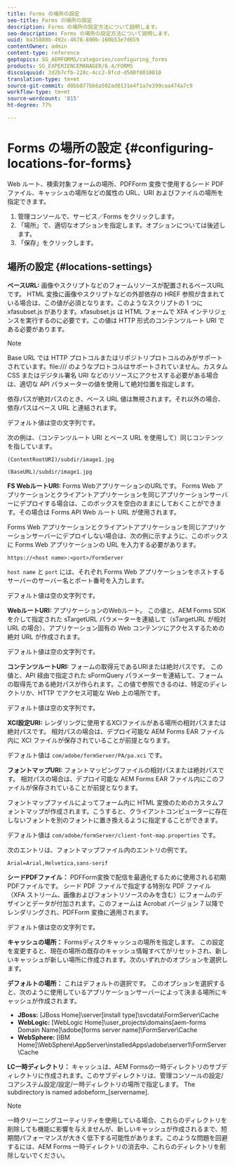 ```yaml
---
title: Forms の場所の設定
seo-title: Forms の場所の設定
description: Forms の場所の設定方法について説明します。
seo-description: Forms の場所の設定方法について説明します。
uuid: ba35888b-492c-4678-890b-160b53e7d659
contentOwner: admin
content-type: reference
geptopics: SG_AEMFORMS/categories/configuring_forms
products: SG_EXPERIENCEMANAGER/6.4/FORMS
discoiquuid: 3d2b7cfb-228c-4cc2-8fcd-d500f0010010
translation-type: tm+mt
source-git-commit: d0bb877bb6a502ad0131e4f1a7e399caa474a7c9
workflow-type: tm+mt
source-wordcount: '815'
ht-degree: 77%

---
```



# Forms の場所の設定 {#configuring-locations-for-forms}

Web ルート、検索対象フォームの場所、PDFForm 変換で使用するシード PDF ファイル、キャッシュの場所などの属性の URL、URI およびファイルの場所を指定できます。

1. 管理コンソールで、サービス／Forms をクリックします。
1. 「場所」で、適切なオプションを指定します。オプションについては後述します。
1. 「保存」をクリックします。

## 場所の設定 {#locations-settings}

**ベースURL:** 画像やスクリプトなどのフォームリソースが配置されるベースURLです。 HTML 変換に画像やスクリプトなどの外部依存の HREF 参照が含まれている場合は、この値が必須となります。このようなスクリプトの 1 つに xfasubset.js があります。xfasubset.js は HTML フォームで XFA インテリジェンスを実行するのに必要です。この値は HTTP 形式のコンテンツルート URI である必要があります。

>[!NOTE]
>
>Base URL では HTTP プロトコルまたはリポジトリプロトコルのみがサポートされています。file:/// のようなプロトコルはサポートされていません。カスタム CSS またはデジタル署名 URI などのリソースにアクセスする必要がある場合は、適切な API パラメーターの値を使用して絶対位置を指定します。

依存パスが絶対パスのとき、ベース URL 値は無視されます。それ以外の場合、依存パスはベース URL と連結されます。

デフォルト値は空の文字列です。

次の例は、（コンテンツルート URI とベース URL を使用して）同じコンテンツを指しています。

`(ContentRootURI)/subdir/image1.jpg`

`(BaseURL)/subdir/image1.jpg`

**FS WebルートURI:** Forms WebアプリケーションのURLです。 Forms Web アプリケーションとクライアントアプリケーションを同じアプリケーションサーバーにデプロイする場合は、このボックスを空白のままにしておくことができます。その場合は Forms API Web ルート URL が使用されます。

Forms Web アプリケーションとクライアントアプリケーションを同じアプリケーションサーバーにデプロイしない場合は、次の例に示すように、このボックスに Forms Web アプリケーションの URL を入力する必要があります。

`https://<host name>:<port>/FormServer`

`host name` と `port` には、それぞれ Forms Web アプリケーションをホストするサーバーのサーバー名とポート番号を入力します。

デフォルト値は空の文字列です。

**WebルートURI:** アプリケーションのWebルート。 この値と、AEM Forms SDK を介して指定された sTargetURL パラメーターを連結して（sTargetURL が相対 URL の場合）、アプリケーション固有の Web コンテンツにアクセスするための絶対 URL が作成されます。

デフォルト値は空の文字列です。

**コンテンツルートURI:** フォームの取得元であるURIまたは絶対パスです。 この値と、API 経由で指定された sFormQuery パラメーターを連結して、フォームの取得先である絶対パスが作られます。この値で参照できるのは、特定のディレクトリか、HTTP でアクセス可能な Web 上の場所です。

デフォルト値は空の文字列です。

**XCI設定URI:** レンダリングに使用するXCIファイルがある場所の相対パスまたは絶対パスです。 相対パスの場合は、デプロイ可能な AEM Forms EAR ファイル内に XCI ファイルが保存されていることが前提となります。

デフォルト値は `com/adobe/formServer/PA/pa.xci` です。

**フォントマップURI:** フォントマッピングファイルの相対パスまたは絶対パスです。 相対パスの場合は、デプロイ可能な AEM Forms EAR ファイル内にこのファイルが保存されていることが前提となります。

フォントマップファイルによってフォーム内に HTML 変換のためのカスタムフォントマップが作成されます。こうすると、クライアントコンピューターに存在しないフォントを別のフォントに置き換えるように指定することができます。

デフォルト値は `com/adobe/formServer/client-font-map.properties` です。

次のエントリは、フォントマップファイル内のエントリの例です。

`Arial=Arial,Helvetica,sans-serif`

**シードPDFファイル：** PDFForm変換で配信を最適化するために使用される初期PDFファイルです。 シード PDF ファイルで指定する特別な PDF ファイル（XFA ストリーム、画像およびフォントリソースのみを含む）にフォームのデザインとデータが付加されます。このフォームは Acrobat バージョン 7 以降でレンダリングされ、PDFForm 変換に適用されます。

デフォルト値は空の文字列です。

**キャッシュの場所：** Formsディスクキャッシュの場所を指定します。 この設定を変更すると、現在の場所の既存のキャッシュ情報すべてがリセットされ、新しいキャッシュが新しい場所に作成されます。次のいずれかのオプションを選択します。

**デフォルトの場所：** これはデフォルトの選択です。 このオプションを選択すると、次のように使用しているアプリケーションサーバーによって決まる場所にキャッシュが作成されます。

* **JBoss:** [JBoss Home]\server\[install type]\svcdata\FormServer\Cache
* **WebLogic:** [WebLogic Home]\user_projects\domains\[aem-forms Domain Name]\adobe\[forms server name]\FormServer\Cache
* **WebSphere:** [IBM Home]\WebSphere\AppServer\installedApps\adobe\server1\FormServer\Cache

**LC一時ディレクトリ：** キャッシュは、AEM Formsの一時ディレクトリのサブディレクトリに作成されます。このサブディレクトリは、管理コンソールの設定/コアシステム設定/設定/一時ディレクトリの場所で指定します。 The subdirectory is named adobeform_[servername].

>[!NOTE]
>
>一時クリーニングユーティリティを使用している場合、これらのディレクトリを削除しても機能に影響を与えませんが、新しいキャッシュが作成されるまで、短期間パフォーマンスが大きく低下する可能性があります。このような問題を回避するには、AEM Forms 一時ディレクトリの消去中、これらのディレクトリを削除しないでください。

